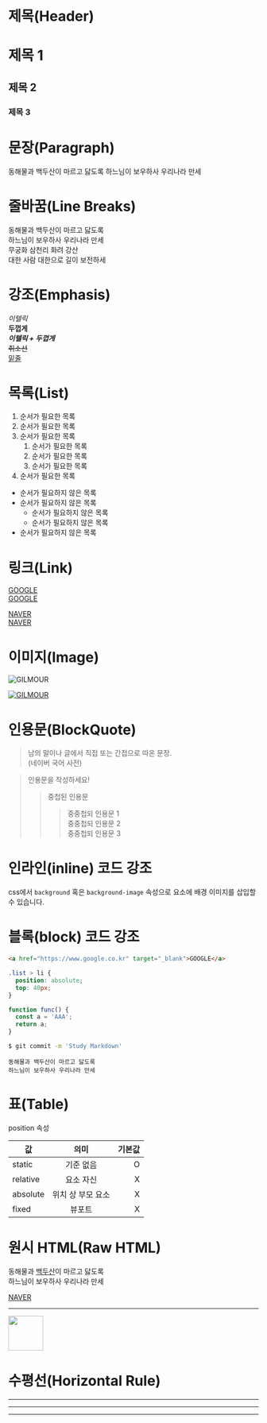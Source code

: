 # 제목(Header)

# 제목 1
## 제목 2
### 제목 3

# 문장(Paragraph)

동해물과 백두산이 마르고 닳도록
하느님이 보우하사 우리나라 만세

# 줄바꿈(Line Breaks)

동해물과 백두산이 마르고 닳도록  
하느님이 보우하사 우리나라 만세  
무궁화 삼천리 화려 강산  
대한 사람 대한으로 길이 보전하세  

# 강조(Emphasis)

_이텔릭_  
**두껍게**  
**_이텔릭 + 두껍게_**  
~~취소선~~  
<u>밑줄</u>  

# 목록(List)

1. 순서가 필요한 목록
1. 순서가 필요한 목록
1. 순서가 필요한 목록
    1. 순서가 필요한 목록
    1. 순서가 필요한 목록
    1. 순서가 필요한 목록
1. 순서가 필요한 목록


- 순서가 필요하지 않은 목록
- 순서가 필요하지 않은 목록
    - 순서가 필요하지 않은 목록
    - 순서가 필요하지 않은 목록
- 순서가 필요하지 않은 목록

# 링크(Link)

<a href="https://google.com">GOOGLE</a>  
[GOOGLE](https://google.com)

<a href="https://naver.com" title="네이버로 이동!">NAVER</a>  
[NAVER](https://naver.com "네이버로 이동!")  

# 이미지(Image)

![GILMOUR](https://image.fmkorea.com/files/attach/new/20201225/340354/1647937335/3284250639/984ad794b0c842ec76332d181f483b0f.jpeg)

[![GILMOUR](https://image.fmkorea.com/files/attach/new/20201225/340354/1647937335/3284250639/984ad794b0c842ec76332d181f483b0f.jpeg)](https://blog.naver.com/wjddns59)

# 인용문(BlockQuote)

> 남의 말이나 글에서 직접 또는 간접으로 따온 문장.  
> (네이버 국어 사전)

> 인용문을 작성하세요!  
>> 중첩된 인용문
>>> 중중첩되 인용문 1  
>>> 중중첩되 인용문 2  
>>> 중중첩되 인용문 3  

# 인라인(inline) 코드 강조

css에서 `background` 혹은  `background-image` 속성으로 요소에 배경 이미지를 삽입할 수 있습니다.

# 블록(block) 코드 강조

```html
<a href="https://www.google.co.kr" target="_blank">GOOGLE</a>
```

```css
.list > li {
  position: absolute;
  top: 40px;
}
```

```javascript
function func() {
  const a = 'AAA';
  return a;
}
```

```bash
$ git commit -m 'Study Markdown'
```

```plaintext
동해물과 백두산이 마르고 닳도록
하느님이 보우하사 우리나라 만세
```

# 표(Table)
position 속성

값 | 의미 | 기본값
--|:--:|--:
static | 기준 없음 | O
relative | 요소 자신 | X
absolute | 위치 상 부모 요소 | X
fixed | 뷰포트 | X

# 원시 HTML(Raw HTML)
동해물과 <span style="text-decoration:underline;">백두산</span>이 마르고 닳도록<br/>
하느님이 보우하사 우리나라 만세

<a href="https://www.naver.co.kr" title="NAVER로 이동!" target="_blank">NAVER</a>

---

<img width="70" src="https://image.fmkorea.com/files/attach/new/20201225/340354/1647937335/3284250639/984ad794b0c842ec76332d181f483b0f.jpeg" art="MOUNT">

# 수평선(Horizontal Rule)

---

***
___
